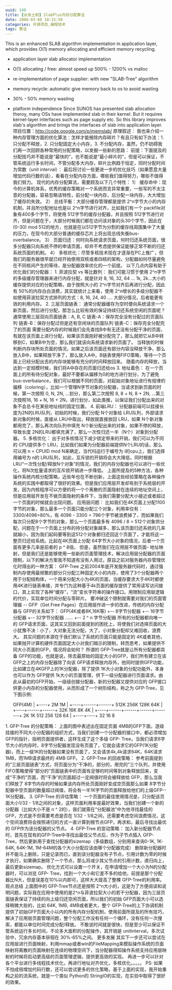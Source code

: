 ```yaml
---
uuid: 149
title: [业余土制] SlabPlus内存分配算法
date: 2008-03-08 10:15:50
categories: 开源项目,编程技术
tags: 算法
---
```

This is an enhanced SLAB algorithm implementation in application layer, which provides O(1) memory allocating and efficient memory recycling.

  * application layer slab allocator implementation
  * O(1) allocating / free: almost speed up 500% - 1200% vs malloc
  * re-implementation of page supplier: with new "SLAB-Tree" algorithm
  * memory recycle: automatic give memory back to os to avoid wasting
  * 30% - 50% memory wasting
  * platform independence
Since SUNOS has presented slab allocation theroy, many OSs have implemented slab in their kernel. But it requires kernel-layer interfaces such as page supply etc. So this library improves slab's
algorithm and brings the interfaces of slab into application layer. 项目位置：<http://code.google.com/p/memslab/> 原理叙述： 我也来介绍一种内存管理方面的优化算法：怎样才能根除内存碎片？有且只有如下办法：1. 只分配不释放，2. 只分配固定大小内存，3.
不分配内存，虽然，仍不妨碍我们再一次回顾各种常用的分配策略，以发掘一些新的思路： 前提：下面提及的分配技巧并不能说是“最快的”，也不能说是“最小碎片的”，但是可以保证，不管系统运行多长时间，不管分配多大内存，碎片比例趋于恒定，同时分配时间为常数（unit interval）：
最后将讨论一些更进一步的优化技巧（如果愿意大量增加代码行数的话），看看在分配内存方面，哪些我们值得努力，哪些不值得我们努力。 现代的内存分配算法，需要顾及以下几个特性： 1） 缓存命中：现今的计算机体系，优秀的缓存策略对一个系统而言异常重要，一些写的不太注意的分配器，容易忽略该特性，前分配一块内存，后分配一块内存，大大增加了缓存的失效。 2） 总线平衡：大部分缓存管理都是提供
2^n字节大小的内存机制，并且所分配地址也是以 2^n字节进行对齐，比如我们有一个 packfile对象有400多个字节，将使用 512字节的缓存分配器，并且按照 512字节进行对齐，但是问题在于，大部分时候我们都在访问该对象的头30个字节，因此在(0-30) mod 512的地方，也就是在以512字节为分割的缓存线周围集中了大量的压力，在现今的大部分普通的缓存芯片上将出现总线失衡bus-
overbalance。 3） 页面归还：何时向系统请求页面，何时归还系统页面，很多分配器只向系统不停的申请页面，却并不考虑提供保证能够正常不断的归还系统页面的机制。 4） 多核优化：尽管多核技术现在才逐渐在PC上推广，但我们的服务器很早就已经开始使用双核或者四核的架构，分配器如何尽量避免在不同核间产生的等待，是分配器效率优化的一个前提。 以下几点内容有助于优化我们的分配器： 1\. 菲波拉契
vs 等比数列： 我们可能习惯于使用 2^n字节的多级缓存管理器来进行内存分配，就是针对 8, 16, 32, 64 ... 1k, 2k...大小的缓存提供对应的分配策略，由于按照大小的 2^n字节对齐后再进行分配，因此有 50%的内存白白浪费，其实就统计上来看，使用 2^n增长的多级分配器不如使用菲波拉契方式排列的方式：8, 16, 24, 40 .... 大部分情况，后者能更有效的利用内存。
2\. 三层页面链表： 通常分配器缓存为空时便向系统请求一个新页面，然后进行分配，那怎么比较有效的保证持续归还系统空闲的页面呢？通常使用三层双向页面链表：A, B, C 链表-A：保存完全没有分配过的页面队列 链表-B：保存分配过但是还有空闲块的页面队列 链表-C：保存完全分配完了的页面
需要分配内存的时候我们会先查找B中有无还没有分配干净的页面，有就在该页面上进行分配，如果该页面刚好被分配完了，那么就把它从B中转移到C，如果B中为空，那么我们就该向系统请求新的页面了。 当释放的时候判断内存块所处页面的情况，如果之后该页面还有部分内容没释放干净，那么放入B中，如果释放干净了，那么放入A中。B链表使用FIFO策略，等待一个页面上已经分配出去的内存块能够有充分的时间释放回来。
随着内存的释放，当达到一定规模时候，我们将A中存在的页面归还给os 3\. 地址着色： 在一个页面上的所有待分配对象，最好不要都从偏移为0的地方进行划分，为了避免bus-overbalance，我们可以根据不同的页面，对起始对象地址进行有规律的偏移（coloring），比如一个管理N字节对象的分配器，当请求到新页面的时候，第一次按照 0, N, 2N, ...划分，那么第二次按照 8, 8 +
N, 8 + 2N, ...第三次按照16, 16 + N, 16 + 2N，进行划分，如此类推，以保证我们分配出来的对象不会总卡在某些地址线的固定位置。 4\. 前端LRU： 分配器前端可以挂接长度为2N的LRU队列，初始的时候，我们分配 N个对象给 LRU队列，外部请求新对象的时候，直接从 LRU中取出，释放就直接放回 LRU，如果 N个新对象都用完了，那么再次向队列中填充
N个新分配出来的对象，如果不停的释放，导致长度 2N的LRU都填充满了，那么一次性归还一半（N个）对象到分配器。 5\. 多核优化： 出于对多核情况下减少锁定带来的开销，我们可以为不同的 CPU提供多个 LRU，比如我们如果为分配器前端提供N个LRU的话，那么可以用 n = CPUID mod N来确定，当代吗运行于编号为 i的cpu上，我们选择用编号为 n的
LRU队列，如此，互斥锁的开销将会大大降低，同时根据 LRU“一次性分配/释放N个对象”的情况，我们的内存分配器也可以进行一些优化，将N次批量请求的互斥锁开销进一步降低。
上面所提及的5种方法，各种操作系统内核分配策略，近些年也在不断创新，上面这些经验策略在各种操作系统的实践中都取得了很好的效果。但是我们应用层开发却有别于系统层的开发，因为内核程序可以方便的将一个个离散的页面隐射在连续的地址空间上，但是应用层开发在不做页面隐射的条件下，当我们需要分配大小接近或者超过一个页面的时候就会出现问题。 应用层问题：
比如我们在4K页面上分配1100字节的对象，那么最多一个页面只能分配三个对象，利用率仅有：3300/4096=80%，有 4096 - 3300 = 796个字节被浪费掉了，而如果我们每次只分配8个字节的对象，那么一个页面最多有 4096 / 8 =
512个对象供分配，问题在于一个页面上分布的待分配对象越多，那么该页面归还系统的几率就越小，因为我们起码要等到这512个对象都归还回这个页面了，才能将这一整页归还给系统。比起在4K页面上分配 64字节大小对象的情况，后者一个页面有更多几率是前者的 p ^ 8倍。 但是，虽然我们在应用层不做页面-
地址映射，但是我们还是能够使用一些新的页面管理技术，解决应用层分配器的页面限制，以下的解决方案我不知道有没有人用过，原自之前对服务器内存管理优化时得出的一种方案： GFP-Tree
之前2004年底开发服务器代码时，通过强制内存使用最频繁的部分只分配三种固定大小的内存，使用了3个分配器两个用于分配结构体，一个用来分配大小为4K的页面，当缓存要求大于4K时都使用4K进行链表串接，并专门为这种基于4k页面的缓存提供了常用读写访问接口，其上实现了各种“缓存”，“流”变长字符串的操作接口。用限制应用层逻辑的代价，实现单位时间分配与零碎片。 要冲破这个限制就需要对我们的页面管理器 --
GFP（Get Free Pages）在应用层作进一步的改进，传统的内存分配器与 GFP的关系如下： GFP(4K或者8K,16K等) +-- 8字节分配器 +-- 16字节分配器 +-- 32字节分配器 ...... +-- 2 ^ n 字节分配器 所有的分配器都向唯一的
GFP请求页面，这其实又回到前面提到的困扰上，将使我们对选择页面的大小犹豫不决：小了，大对象无法分配，大了，小对象分配却又难回收，浪费大。 其实问题的本源在于我们默认了系统的页面只能是固定的 4K或者其他，如果抛开计算机硬件页面固定大小对我们暗示的限制，转而思考，如果提供不同大小页面的GFP，情况将会如何？ 所谓的 GFP-Tree就是让所有分配器都具备
GFP的功能，也就是说，除去最原始的固定大小的GFP，我们所有建立在该GFP之上的内存分配器除了向该 GFP请求释放内存外，他同时提供GFP功能，比如建立在4KGFP上的1K分配器，除了提供 1K大小对象的分配功能外，本身也可以作为 GFP提供 1k大小的页面管理，供下一级分配器进行页面请求。由此从最初的GFP开始，一级级创接分配器，新的分配器又提供对应的
GFP接口供更小内存的分配器使用，从而形成了一个树形结构，称之为 GFP-Tree，见下图示例:

    GFP(4M)
      |
      +----+
    2M     1M
           |
      +----+------+------+
     512K  256K  128K   64K
                         |
      +----+------+------+
     32K  16K     8K    4K
                         |
      +----+------+------+------+--------+
      2K   1K    512    256    128       64
           |
      +----+----+
      32   16   8

1\. GFP-Tree 的分配策略： 上面的图中表述出在固定页面 4MB的GFP下面，逐级挂接的不同大小分配器的组织方式，当我们创建一个分配器的接口中，都必须增加 GFP的指针，指明页面提供者，这样生成了这个多级 GFP-
Tree，当我们请求8字节大小的内存时，8字节分配器发现没有页面了，它就会请求它的GFP(1K分配器)，而上一级1K的分配器如果没有页面了，又会请求4k,4k请求64K，64K请求1MB，而1MB请求最终的 4MB GFP。 2\. GFP-Tree 的回收策略：
参考前面提到的“三层页面链表”方式，将页面分为“干净的，部分的，用完的”三个队列，并使用FIFO策略使得“部分的”页面链表中的页面有足够的时间等到对象释放回来，变成“干净的”页面，而“干净”的页面超过一定阀值时将会被释放给 GFP，那么当我们释放了 8字节内存的时候如果该内存所处页面刚好变成空页面那么如果 8字节分配器中空页面的数量超过阀值，将会有一半1K字节的页面释放给他们的上级GFP--
1K分配器。 3\. GFP-Tree 的评估策略： 一个页面的最佳使用情况是，只分配该页面大小1/32 - 1/8之间的对象，这样页面利用率是最好效果，当我们创建一个新的分配器（比如大小不是 n ^ 2的），我们就需在“分配器池”中为他寻找最佳的 GFP，方式是不但需要考虑是否在 1/32 -
1/8之间，还需要考虑空间浪费情况，这个空间浪费将会按照递归的方式一直计算到根节点GFP，再求和，最后寻找出最优的 GFP作为该分配器的父节点。 4\. GFP-Tree 的变动策略： 加入新分配器节点时，首先在现有的GFP-Tree中寻找出最佳父节点后，作为子节点插入 GFP-Tree，然后更新用于查找分配器的sizemap（多级数组，分别用来查询0-1K, 1K-64K, 64K-1M,
1M-64M的各个大小分配应该由哪个分配器完成） 删除新分配器时并不能马上删除，只是记录而已，直到该分配器没有子节点，引用计数为零的时候才执行，如果确实删除了一个节点，那么将减少其父节点的引用计数，递归向上，最后更新sizemap。 优化方式可以设置一个开关，在申请增加一个大小为N的分配器时，可以浏览 GFP-
Tree，找到一个大小和它差不多的给他，前提是那个分配器比N大，但是误差在10%以内即可，这样大大提高了整棵 GFP-Tree的利用率。 观点总结 上面图中的 GFP-Tree节点还是按照 2^n大小的，这是为了方便阅读和说明问题，实际我在应用中使用的是2^n与菲波拉契大小的若干分配器，因为三层页面链表保证了持续的向上级归还空闲页面，所以我们的初始 GFP页面大小可以选择稍微大些的，比如 64K,
1MB, 4MB或者更大，整个 GFP-Tree的上下协调机制提供了初始GFP页面大小以内的所有内存分配机制，使用前面所提及的所有技巧，解决了应用层页面管理问题，整个分配工作没有任何一个循环，没有任何一次搜索，都能以单位时间完成分配/释放。 不敢说时间就是很快，但是至少可以保证不管系统运行多长时间，不论多大面积的分配操作，其开销是 unitinterval，多次试验中，冗余内存基本徘徊在
30%-65%之间。 更多发展 其实下一步还可以尝试在应用层进行页面映射，利用mmap或者win的FileMapping来模拟操作系统的页面映射将离散的页面映射在连续的物理空间下，当分配器得知操作系统支持应用层映射的时候将启动更高级的页面管理逻辑，提供更高效的实现。 再进一步可以针对各个平台进行多线程技术优化，再进行地址对齐优化，多核优化。。。。。 PS:
如果不怕成倍增加代码行数，还可以尝试更多的优化策略，基于上面的实现，我开始重构之前的流系统，就是一个类似 Python的 StringIO的实现，在实验中取得了很好的效果。

